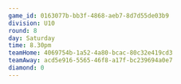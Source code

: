 ```yaml
---
game_id: 0163077b-bb3f-4868-aeb7-8d7d55de03b9
division: U10
round: 8
day: Saturday
time: 8.30pm
teamHome: 4069754b-1a52-4a80-bcac-80c32e419cd3
teamAway: acd5e916-5565-46f8-a17f-bc239694a0e7
diamond: 0
---
```


